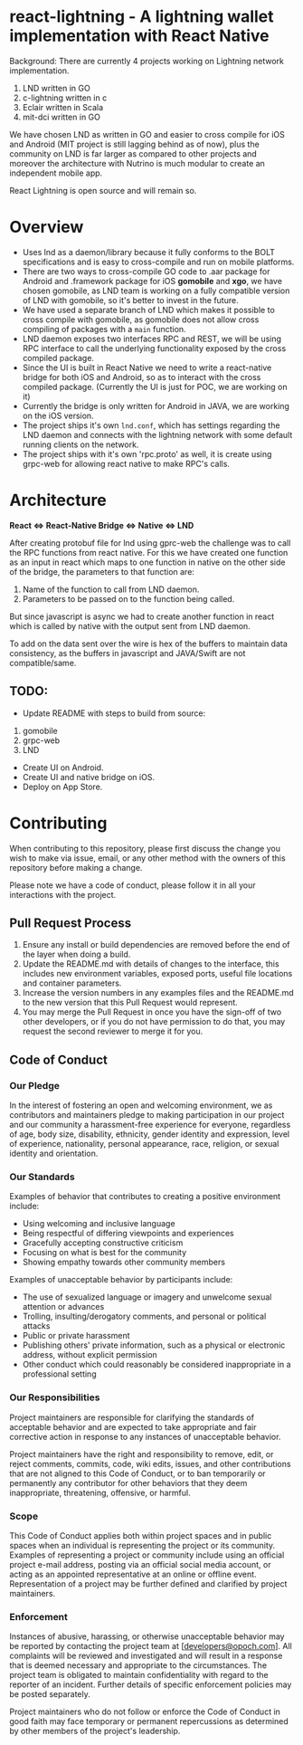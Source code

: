 # react-lightning - A lightning wallet implementation with React Native

Background: There are currently 4 projects working on Lightning network implementation.
1. LND written in GO
2. c-lightning written in c
3. Eclair written in Scala
4. mit-dci written in GO

We have chosen LND as written in GO and easier to cross compile for iOS and Android (MIT project is still lagging behind as of now), plus the community on LND is far larger as compared to other projects and moreover the architecture with Nutrino is much modular to create an independent mobile app.

React Lightning is open source and will remain so.

# Overview

* Uses lnd as a daemon/library because it fully conforms to the BOLT specifications and is easy to cross-compile and run on mobile platforms.
* There are two ways to cross-compile GO code  to .aar package for Android and .framework package for iOS **gomobile** and **xgo**, we have chosen gomobile, as LND team is working on a fully compatible version of LND with gomobile, so it's better to invest in the future.
* We have used a separate branch of LND which makes it possible to cross compile with gomobile, as gomobile does not allow cross compiling of packages with a `main` function.
* LND daemon exposes two interfaces RPC and REST, we will be using RPC interface to call the underlying functionality exposed by the cross compiled package.
* Since the UI is built in React Native we need to write a react-native bridge for both iOS and Android, so as to interact with the cross compiled package. (Currently the UI is just for POC, we are working on it)
* Currently the bridge is only written for Android in JAVA, we are working on the iOS version.
* The project ships it's own `lnd.conf`, which has settings regarding the LND daemon and connects with the lightning network with some default running clients on the network.
* The project ships with it's own 'rpc.proto' as well, it is create using grpc-web for allowing react native to make RPC's calls.

# Architecture

**React <=> React-Native Bridge <=> Native <=> LND**

After creating protobuf file for lnd using gprc-web the challenge was to call the RPC functions from react native.
For this we have created one function as an input in react which maps to one function in native on the other side of the bridge, the parameters to that function are:

1. Name of the function to call from LND daemon.
2. Parameters to be passed on to the function being called.

But since javascript is async we had to create another function in react which is called by native with the output sent from LND daemon.

To add on the data sent over the wire is hex of the buffers to maintain data consistency, as the buffers in javascript and JAVA/Swift are not compatible/same.

## TODO:
* Update README with steps to build from source:
1. gomobile
2. grpc-web
3. LND
* Create UI on Android.
* Create UI and native bridge on iOS.
* Deploy on App Store.

# Contributing

When contributing to this repository, please first discuss the change you wish to make via issue,
email, or any other method with the owners of this repository before making a change. 

Please note we have a code of conduct, please follow it in all your interactions with the project.

## Pull Request Process

1. Ensure any install or build dependencies are removed before the end of the layer when doing a 
   build.
2. Update the README.md with details of changes to the interface, this includes new environment 
   variables, exposed ports, useful file locations and container parameters.
3. Increase the version numbers in any examples files and the README.md to the new version that this
   Pull Request would represent.
4. You may merge the Pull Request in once you have the sign-off of two other developers, or if you 
   do not have permission to do that, you may request the second reviewer to merge it for you.

## Code of Conduct

### Our Pledge

In the interest of fostering an open and welcoming environment, we as
contributors and maintainers pledge to making participation in our project and
our community a harassment-free experience for everyone, regardless of age, body
size, disability, ethnicity, gender identity and expression, level of experience,
nationality, personal appearance, race, religion, or sexual identity and
orientation.

### Our Standards

Examples of behavior that contributes to creating a positive environment
include:

* Using welcoming and inclusive language
* Being respectful of differing viewpoints and experiences
* Gracefully accepting constructive criticism
* Focusing on what is best for the community
* Showing empathy towards other community members

Examples of unacceptable behavior by participants include:

* The use of sexualized language or imagery and unwelcome sexual attention or
advances
* Trolling, insulting/derogatory comments, and personal or political attacks
* Public or private harassment
* Publishing others' private information, such as a physical or electronic
  address, without explicit permission
* Other conduct which could reasonably be considered inappropriate in a
  professional setting

### Our Responsibilities

Project maintainers are responsible for clarifying the standards of acceptable
behavior and are expected to take appropriate and fair corrective action in
response to any instances of unacceptable behavior.

Project maintainers have the right and responsibility to remove, edit, or
reject comments, commits, code, wiki edits, issues, and other contributions
that are not aligned to this Code of Conduct, or to ban temporarily or
permanently any contributor for other behaviors that they deem inappropriate,
threatening, offensive, or harmful.

### Scope

This Code of Conduct applies both within project spaces and in public spaces
when an individual is representing the project or its community. Examples of
representing a project or community include using an official project e-mail
address, posting via an official social media account, or acting as an appointed
representative at an online or offline event. Representation of a project may be
further defined and clarified by project maintainers.

### Enforcement

Instances of abusive, harassing, or otherwise unacceptable behavior may be
reported by contacting the project team at [developers@opoch.com]. All
complaints will be reviewed and investigated and will result in a response that
is deemed necessary and appropriate to the circumstances. The project team is
obligated to maintain confidentiality with regard to the reporter of an incident.
Further details of specific enforcement policies may be posted separately.

Project maintainers who do not follow or enforce the Code of Conduct in good
faith may face temporary or permanent repercussions as determined by other
members of the project's leadership.

